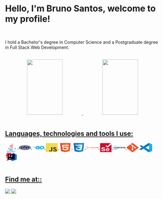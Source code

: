 <h1>Hello, I'm Bruno Santos, welcome to my profile!</h1>
<br>

<p>I hold a Bachelor's degree in Computer Science and a Postgraduate degree in Full Stack Web Development.</p>

<br>
<div align="center">
  <a href="https://github.com/brunorgdsantos">
  <img height="180em" width="48%" src="https://github-readme-stats.vercel.app/api?username=brunorgdsantos&show_icons=true&theme=dracula&include_all_commits=true&count_private=true"/>
  <img height="180em" width="48%" src="https://github-readme-stats.vercel.app/api/top-langs/?username=brunorgdsantos&layout=compact&langs_count=7&theme=dracula"/>
</div>
<br>
  
 <h2>Languages, technologies and tools I use:</h2>
 <div style="display: inline_block">
   <img align="center" alt="Bruno-Java" height="30" width="40" src="https://github.com/devicons/devicon/blob/master/icons/java/java-original.svg">
   <img align="center" alt="Bruno-PHP" height="30" width="40" src="https://github.com/devicons/devicon/blob/master/icons/php/php-original.svg">
   <img align="center" alt="Bruno-GoLang" height="30" width="40" src="https://github.com/devicons/devicon/blob/master/icons/go/go-original-wordmark.svg">
   <img align="center" alt="Bruno-JS" height="30" width="40" src="https://github.com/devicons/devicon/blob/master/icons/javascript/javascript-original.svg">
   <img align="center" alt="Bruno-HTML" height="30" width="40" src="https://raw.githubusercontent.com/devicons/devicon/master/icons/html5/html5-original.svg">
   <img align="center" alt="Bruno-CSS" height="30" width="40" src="https://raw.githubusercontent.com/devicons/devicon/master/icons/css3/css3-original.svg">
   <img align="center" alt="Bruno-Laravel" height="30" width="40" src="https://github.com/devicons/devicon/blob/master/icons/laravel/laravel-original-wordmark.svg">
   <img align="center" alt="Bruno-Selenium" height="30" width="40" src="https://github.com/devicons/devicon/blob/master/icons/selenium/selenium-original.svg">
   <img align="center" alt="Bruno-Cypress" height="30" width="40" src="https://github.com/devicons/devicon/blob/master/icons/cypressio/cypressio-original-wordmark.svg">
   <img align="center" alt="Bruno-HTML" height="30" width="40" src="https://raw.githubusercontent.com/devicons/devicon/master/icons/git/git-original.svg">
   <img align="center" alt="Bruno-VsCode" height="30" width="40" src="https://github.com/devicons/devicon/blob/master/icons/vscode/vscode-original.svg">
   <img align="center" alt="Bruno-Intellij" height="30" width="40" src="https://github.com/devicons/devicon/blob/master/icons/intellij/intellij-original.svg">
</div>
<br>
 
###
  
  <h2>Find me at::</h2>
<div> 
  <a href = "mailto:brunorgdsantos@gmail.com"><img src="https://img.shields.io/badge/-Gmail-%23333?style=for-the-badge&logo=gmail&logoColor=white" target="_blank"></a>
  <a href="https://www.linkedin.com/in/brunord-santos/" target="_blank"><img src="https://img.shields.io/badge/-LinkedIn-%230077B5?style=for-the-badge&logo=linkedin&logoColor=white" target="_blank"></a> 
 </div>
